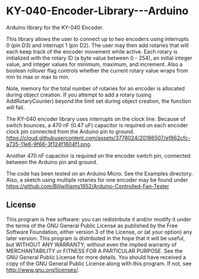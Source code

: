 # KY-040-Encoder-Library---Arduino
Arduino library for the KY-040 Encoder. 

This library allows the user to connect up to two encoders using interrupts 0 (pin D3) and interrupt 1 (pin D2). The user may then add rotaries that will each keep track of the encoder movement while active. Each rotary is initialized with the rotary ID (a byte value between 0 - 254), an initial integer value, and integer values for minimum, maximum, and increment. Also a boolean rollover flag controls whether the current rotary value wraps from min to max or max to min.

Note, memory for the total number of rotaries for an encoder is allocated during object creation. If you attempt to add a rotary (using AddRotaryCounter) beyond the limit set during object creation, the function will fail.

The KY-040 encoder library uses interrupts on the clock line. Because of switch bounces, a 470 nF (0.47 uF) capacitor is required on each encoder clock pin connected from the Arduino pin to ground. https://cloud.githubusercontent.com/assets/3778024/20186507/ef862cfc-a735-11e6-9f66-3f124f1604f1.png.

Another 470 nF capacitor is required on the encoder switch pin, connected between the Arduino pin and ground.

The code has been tested on an Arduino Micro. See the Examples directory. Also, a sketch using multiple rotaries for one encoder may be found under https://github.com/Billwilliams1952/Arduino-Controlled-Fan-Tester

## License

This program is free software: you can redistribute it and/or modify it under the terms of the GNU General Public License as published by the Free Software Foundation, either version 3 of the License, or (at your option) any later version. This program is distributed in the hope that it will be useful, but WITHOUT ANY WARRANTY; without even the implied warranty of MERCHANTABILITY or FITNESS FOR A PARTICULAR PURPOSE. See the GNU General Public License for more details. You should have received a copy of the GNU General Public License along with this program. If not, see http://www.gnu.org/licenses/.
